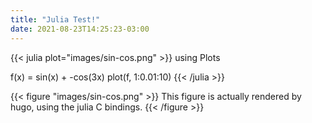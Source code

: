 ```yaml
---
title: "Julia Test!"
date: 2021-08-23T14:25:23-03:00
---
```


{{< julia plot="images/sin-cos.png" >}}
using Plots

f(x) = sin(x) + -cos(3x)
plot(f, 1:0.01:10)
{{< /julia >}}

{{< figure "images/sin-cos.png" >}}
    This figure is actually rendered by hugo, using the julia C bindings.
{{< /figure >}}
